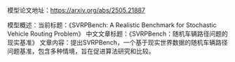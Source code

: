 模型论文地址：https://arxiv.org/abs/2505.21887

模型概述：当前标题：《SVRPBench: A Realistic Benchmark for Stochastic Vehicle Routing Problem》
中文文章标题：《SVRPBench：随机车辆路径问题的现实基准》
文章内容：提出SVRPBench，一个基于现实世界数据的随机车辆路径问题基准，包含多种情境，旨在促进算法研究和比较。

